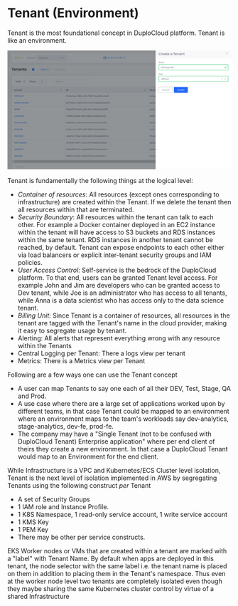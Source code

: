 # Tenant (Environment)

Tenant is the most foundational concept in DuploCloud platform. Tenant is like an environment.&#x20;

![](<../../.gitbook/assets/image (16) (1).png>)

Tenant is fundamentally the following things at the logical level:

* _Container of resources_: All resources (except ones corresponding to infrastructure) are created within the Tenant. If we delete the tenant then all resources within that are terminated.
* _Security Boundary_: All resources within the tenant can talk to each other. For example a Docker container deployed in an EC2 instance within the tenant will have access to S3 buckets and RDS instances within the same tenant. RDS instances in another tenant cannot be reached, by default. Tenant can expose endpoints to each other either via load balancers or explicit inter-tenant security groups and IAM policies.
* _User Access Control:_ Self-service is the bedrock of the DuploCloud platform. To that end, users can be granted Tenant level access. For example John and Jim are developers who can be granted access to Dev tenant, while Joe is an administrator who has access to all tenants, while Anna is a data scientist who has access only to the data science tenant.
* _Billing Unit:_ Since Tenant is a container of resources, all resources in the tenant are tagged with the Tenant's name in the cloud provider, making it easy to segregate usage by tenant.
* Alerting: All alerts that represent everything wrong with any resource within the Tenants
* Central Logging per Tenant: There a logs view per tenant
* Metrics: There is a Metrics view per Tenant



Following are a few ways one can use the Tenant concept

* A user can map Tenants to say one each of all their DEV, Test, Stage, QA and Prod.&#x20;
* A use case where there are a large set of applications worked upon by different teams, in that case Tenant could be mapped to an environment where an environment maps to the team's workloads say dev-analytics, stage-analytics, dev-fe, prod-fe.&#x20;
* The company may have a "Single Tenant (not to be confused with DuploCloud Tenant) Enterprise application" where per end client of theirs they create a new environment. In that case a DuploCloud Tenant would map to an Environment for the end client. &#x20;



While Infrastructure is a VPC and Kubernetes/ECS Cluster level isolation, Tenant is the next level of isolation implemented in AWS by segregating Tenants using the following construct _per_ Tenant

* A set of Security Groups
* 1 IAM role and Instance Profile.
* 1 K8S Namespace, 1 read-only service account, 1 write service account
* 1 KMS Key
* 1 PEM Key
* There may be other per service constructs.

EKS Worker nodes or VMs that are created within a tenant are marked with a "label" with Tenant Name. By default when apps are deployed in this tenant, the node selector with the same label i.e. the tenant name is placed on them in addition to placing them in the Tenant's namespace. Thus even at the worker node level two tenants are completely isolated even though they maybe sharing the same Kubernetes cluster control by virtue of a shared Infrastructure&#x20;
